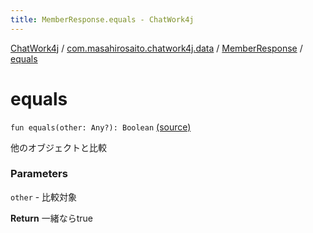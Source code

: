 ```yaml
---
title: MemberResponse.equals - ChatWork4j
---
```


[ChatWork4j](../../index.md) / [com.masahirosaito.chatwork4j.data](../index.md) / [MemberResponse](index.md) / [equals](.)

# equals

`fun equals(other: Any?): Boolean` [(source)](https://github.com/MasahiroSaito/ChatWork4j/tree/master/src/main/kotlin/com/masahirosaito/chatwork4j/data/MemberResponse.kt#L47)

他のオブジェクトと比較

### Parameters

`other` - 比較対象

**Return**
一緒ならtrue

